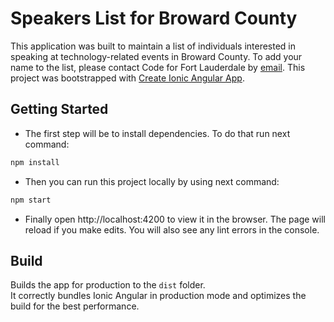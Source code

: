 # Speakers List for Broward County

This application was built to maintain a list of individuals interested in speaking at technology-related events in Broward County. To add your name to the list, please contact Code for Fort Lauderdale by [email](mailto:codeforftl@gmail.com).
This project was bootstrapped with [Create Ionic Angular App](https://ionicframework.com/getting-started).

## Getting Started

* The first step will be to install dependencies. To do that run next command:

```bash
npm install
```

* Then you can run this project locally by using next command:
```bash
npm start
```

* Finally open http://localhost:4200 to view it in the browser. The page will reload if you make edits. You will also see any lint errors in the console.

## Build

Builds the app for production to the `dist` folder.<br>
It correctly bundles Ionic Angular in production mode and optimizes the build for the best performance.
